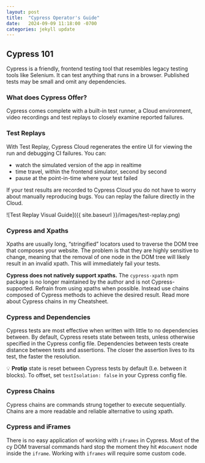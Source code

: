 ```yaml
---
layout: post
title:  "Cypress Operator's Guide"
date:   2024-09-09 11:18:00 -0700
categories: jekyll update
---
```


## Cypress 101
Cypress is a friendly, frontend testing tool that resembles legacy testing tools like Selenium. It can test anything that runs in a browser. Published tests may be small and omit any dependencies.

### What does Cypress Offer?
Cypress comes complete with a built-in test runner, a Cloud environment, video recordings and test replays to closely examine reported failures.

### Test Replays
With Test Replay, Cypress Cloud regenerates the entire UI for viewing the run and debugging CI failures. You can:
- watch the simulated version of the app in realtime
- time travel, within the frontend simulator, second by second
- pause at the point-in-time where your test failed

If your test results are recorded to Cypress Cloud you do not have to worry about manually reproducing bugs. You can replay the failure directly in the Cloud.

![Test Replay Visual Guide]({{ site.baseurl }}/images/test-replay.png)

### Cypress and Xpaths
Xpaths are usually long, “stringified” locators used to traverse the DOM tree that composes your website. The problem is that they are highly sensitive to change, meaning that the removal of one node in the DOM tree will likely result in an invalid xpath. This will immediately fail your tests.

**Cypress does not natively support xpaths.** The `cypress-xpath` npm package is no longer maintained by the author and is not Cypress-supported.
Refrain from using xpaths when possible.
Instead use chains composed of Cypress methods to achieve the desired result. Read more about Cypress chains in my Cheatsheet.

### Cypress and Dependencies
Cypress tests are most effective when written with little to no dependencies between. By default, Cypress resets state between tests, unless otherwise specified in the Cypress config file. Dependencies between tests create distance between tests and assertions. The closer the assertion lives to its test, the faster the resolution.

💡 **Protip** state is reset between Cypress tests by default (I.e. between it blocks). To offset, set `testIsolation: false` in your Cypress config file.

### Cypress Chains
Cypress chains are commands strung together to execute sequentially. Chains are a more readable and reliable alternative to using xpath.

### Cypress and iFrames
There is no easy application of working with `iframes` in Cypress. Most of the cy DOM traversal commands hard stop the moment they hit `#document` node inside the `iframe`. Working with `iframes` will require some custom code.
